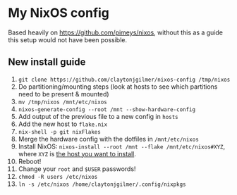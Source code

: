 # My NixOS config

Based heavily on https://github.com/pimeys/nixos, without this as a guide this setup would not have been possible.

## New install guide

1. `git clone https://github.com/claytonjgilmer/nixos-config /tmp/nixos`
1. Do partitioning/mounting steps (look at hosts to see which partitions need to be present & mounted)
1. `mv /tmp/nixos /mnt/etc/nixos`
1. `nixos-generate-config --root /mnt --show-hardware-config`
1. Add output of the previous file to a new config in `hosts`
1. Add the new host to `flake.nix`
1. `nix-shell -p git nixFlakes`
1. Merge the hardware config with the dotfiles in `/mnt/etc/nixos`
1. Install NixOS: `nixos-install --root /mnt --flake /mnt/etc/nixos#XYZ`, where
   `XYZ` is [the host you want to install](hosts/).
1. Reboot!
1. Change your `root` and `$USER` passwords!
1. `chmod -R users /etc/nixos`
1. `ln -s /etc/nixos /home/claytonjgilmer/.config/nixpkgs`
